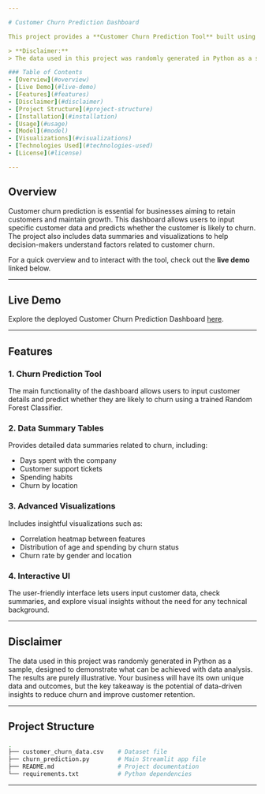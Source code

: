 ```yaml
---

# Customer Churn Prediction Dashboard

This project provides a **Customer Churn Prediction Tool** built using **Streamlit**, a user-friendly web interface for machine learning models. The dashboard leverages a **Random Forest Classifier** to predict customer churn based on various input factors such as `days_spent`, `total_spend`, `age`, `gender`, and `location`.

> **Disclaimer:**  
> The data used in this project was randomly generated in Python as a sample, intended to demonstrate the capabilities of data analysis. The results are illustrative only. Your business will have its own unique data and outcomes, but the key takeaway is the value of leveraging data-driven insights to reduce churn and improve retention.

### Table of Contents
- [Overview](#overview)
- [Live Demo](#live-demo)
- [Features](#features)
- [Disclaimer](#disclaimer)
- [Project Structure](#project-structure)
- [Installation](#installation)
- [Usage](#usage)
- [Model](#model)
- [Visualizations](#visualizations)
- [Technologies Used](#technologies-used)
- [License](#license)

---
```


## Overview

Customer churn prediction is essential for businesses aiming to retain customers and maintain growth. This dashboard allows users to input specific customer data and predicts whether the customer is likely to churn. The project also includes data summaries and visualizations to help decision-makers understand factors related to customer churn.

For a quick overview and to interact with the tool, check out the **live demo** linked below.

---

## Live Demo

Explore the deployed Customer Churn Prediction Dashboard [here](https://customer-churn-prediction-bdb7vappbwxqlbndynb5qhd.streamlit.app/).

---

## Features

### 1. **Churn Prediction Tool**  
The main functionality of the dashboard allows users to input customer details and predict whether they are likely to churn using a trained Random Forest Classifier.

### 2. **Data Summary Tables**  
Provides detailed data summaries related to churn, including:
   - Days spent with the company
   - Customer support tickets
   - Spending habits
   - Churn by location

### 3. **Advanced Visualizations**  
Includes insightful visualizations such as:
   - Correlation heatmap between features
   - Distribution of age and spending by churn status
   - Churn rate by gender and location

### 4. **Interactive UI**  
The user-friendly interface lets users input customer data, check summaries, and explore visual insights without the need for any technical background.

---

## Disclaimer

The data used in this project was randomly generated in Python as a sample, designed to demonstrate what can be achieved with data analysis. The results are purely illustrative. Your business will have its own unique data and outcomes, but the key takeaway is the potential of data-driven insights to reduce churn and improve customer retention.

---

## Project Structure

```bash
.
├── customer_churn_data.csv    # Dataset file
├── churn_prediction.py        # Main Streamlit app file
├── README.md                  # Project documentation
└── requirements.txt           # Python dependencies
```

--- 
